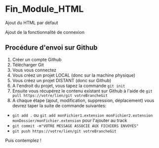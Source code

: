 # Fin_Module_HTML

Ajout du HTML par défaut

Ajout de la fonctionnalité de connexion

## Procédure d'envoi sur Github
1. Créer un compte Github
2. Télécharger Git
3. Vous vous connectez
4. Vous créez un projet LOCAL (donc sur la machine physique)
5. Vous créez un projet DISTANT (donc sur Github)
6. A l'endroit du projet, vous tapez la commande `git init`
7. Ensuite vous récupérez le contenu existant sur Github à l'aide de `git pull https://votre/lien/git votreBrancheGit`
8. A chaque étape (ajout, modification, suppression, déplacement) vous devrez taper la suite de commande suivantes:
- `git add .` ou `git add monFichier1.extension monFichier2.extension monDossier/monFichier.extension` pour l'ajouter au track
- `git commit -m"VOTRE MESSAGE ASSOCIÉ AUX FICHIERS ENVOYÉS"`
- `git push https://votre/lien/git votreBrancheGit`

Puis contemplez ! 